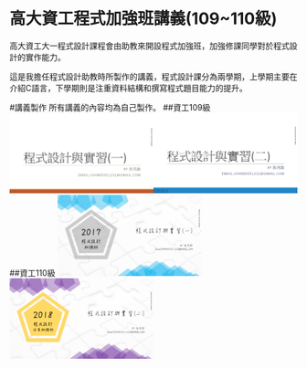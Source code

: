 # 高大資工程式加強班講義(109~110級)

高大資工大一程式設計課程會由助教來開設程式加強班，加強修課同學對於程式設計的實作能力。

這是我擔任程式設計助教時所製作的講義，程式設計課分為兩學期，上學期主要在介紹C語言，下學期則是注重資料結構和撰寫程式題目能力的提升。

#講義製作
所有講義的內容均為自己製作。
##資工109級
<img src="./預覽圖/1.PNG"  height = "auto" width="50%"><img src="./預覽圖/2.PNG"  height = "auto" width="50%">
##資工110級
<img src="./預覽圖/3.PNG"  height = "auto" width="50%"><img src="./預覽圖/4.PNG"  height = "auto" width="50%">

